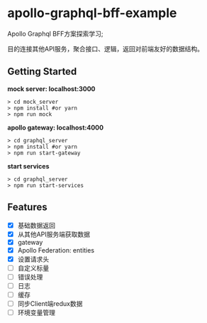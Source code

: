 # apollo-graphql-bff-example
Apollo Graphql BFF方案探索学习; 

目的连接其他API服务，聚合接口、逻辑，返回对前端友好的数据结构。

## Getting Started

**mock server: localhost:3000**
```
> cd mock_server
> npm install #or yarn
> npm run mock
```

**apollo gateway: localhost:4000**
```
> cd graphql_server
> npm install #or yarn
> npm run start-gateway
```

**start services**
```
> cd graphql_server
> npm run start-services
```

## Features

* [x] 基础数据返回
* [x] 从其他API服务端获取数据
* [x] gateway
* [x] Apollo Federation: entities
* [x] 设置请求头
* [ ] 自定义标量
* [ ] 错误处理
* [ ] 日志
* [ ] 缓存
* [ ] 同步Client端redux数据
* [ ] 环境变量管理